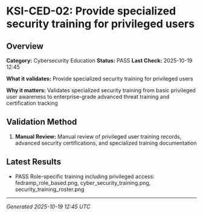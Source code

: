 # KSI-CED-02: Provide specialized security training for privileged users

## Overview

**Category:** Cybersecurity Education
**Status:** PASS
**Last Check:** 2025-10-19 12:45

**What it validates:** Provide specialized security training for privileged users

**Why it matters:** Validates specialized security training from basic privileged user awareness to enterprise-grade advanced threat training and certification tracking

## Validation Method

1. **Manual Review:** Manual review of privileged user training records, advanced security certifications, and specialized training documentation

## Latest Results

- PASS Role-specific training including privileged access: fedramp_role_based.png, cyber_security_training.png, security_training_roster.png

---
*Generated 2025-10-19 12:45 UTC*